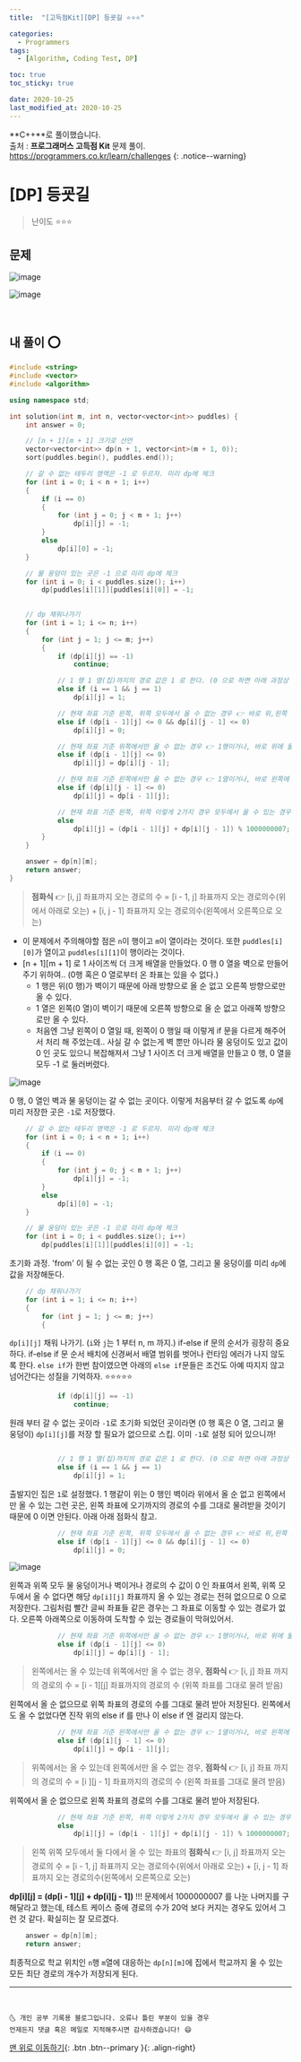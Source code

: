 ```yaml
---
title:  "[고득점Kit][DP] 등굣길 ⭐⭐⭐" 

categories:
  - Programmers
tags:
  - [Algorithm, Coding Test, DP]

toc: true
toc_sticky: true

date: 2020-10-25
last_modified_at: 2020-10-25
---
```

**C++**로 풀이했습니다.  
출처 : **프로그래머스 고득점 Kit** 문제 풀이. <https://programmers.co.kr/learn/challenges>
{: .notice--warning}

# [DP] 등굣길

> 난이도 ⭐⭐⭐

## 문제

![image](https://user-images.githubusercontent.com/42318591/97105315-29dfc580-16fd-11eb-8798-34a6ace3995c.png)

![image](https://user-images.githubusercontent.com/42318591/97105335-40861c80-16fd-11eb-9b15-af7d21950da9.png)


<br>

## 내 풀이 ⭕ 

```cpp
#include <string>
#include <vector>
#include <algorithm>

using namespace std;

int solution(int m, int n, vector<vector<int>> puddles) {
	int answer = 0;

	// [n + 1][m + 1] 크기로 선언
	vector<vector<int>> dp(n + 1, vector<int>(m + 1, 0));
	sort(puddles.begin(), puddles.end());

	// 갈 수 없는 테두리 영역은 -1 로 두르자. 미리 dp에 체크
	for (int i = 0; i < n + 1; i++)
	{
		if (i == 0)
		{
			for (int j = 0; j < m + 1; j++)
				dp[i][j] = -1;
		}
		else
			dp[i][0] = -1;
	}

	// 물 웅덩이 있는 곳은 -1 으로 미리 dp에 체크 
	for (int i = 0; i < puddles.size(); i++)
        dp[puddles[i][1]][puddles[i][0]] = -1;
		

	// dp 채워나가기 
	for (int i = 1; i <= n; i++)
	{
		for (int j = 1; j <= m; j++)
		{
			if (dp[i][j] == -1)
				continue;

			// 1 행 1 열(집)까지의 경로 값은 1 로 한다. (0 으로 하면 아래 과정상 계속 0 으로만 업데이트 된다.)
			else if (i == 1 && j == 1)
				dp[i][j] = 1;

			// 현재 좌표 기준 왼쪽, 위쪽 모두에서 올 수 없는 경우 👉 바로 위,왼쪽 모두에 물 웅덩이가 있거나(-1), 바로 위, 왼쪽 좌표까지 올수 있는 경로가 모두 0 이거나(0) 
			else if (dp[i - 1][j] <= 0 && dp[i][j - 1] <= 0)
				dp[i][j] = 0;

			// 현재 좌표 기준 위쪽에서만 올 수 없는 경우 👉 1행이거나, 바로 위에 물 웅덩이가 있거나(-1), 바로 위 좌표까지 올수 있는 경로가 0 이거나(0) 
			else if (dp[i - 1][j] <= 0)
				dp[i][j] = dp[i][j - 1];

			// 현재 좌표 기준 왼쪽에서만 올 수 없는 경우 👉 1열이거나, 바로 왼쪽에 물 웅덩이가 있거나(-1), 바로 왼쪽 좌표까지 올수 있는 경로가 0 이거나(0) 
			else if (dp[i][j - 1] <= 0)
				dp[i][j] = dp[i - 1][j];

			// 현재 좌표 기준 왼쪽, 위쪽 이렇게 2가지 경우 모두에서 올 수 있는 경우 
			else
				dp[i][j] = (dp[i - 1][j] + dp[i][j - 1]) % 1000000007;
		}
	}

	answer = dp[n][m];
	return answer;
}
```

> **점화식** 👉 [i, j] 좌표까지 오는 경로의 수 = [i - 1, j] 좌표까지 오는 경로의수(위에서 아래로 오는) + [i, j - 1] 좌표까지 오는 경로의수(왼쪽에서 오른쪽으로 오는)

- 이 문제에서 주의해야할 점은 `n`이 행이고 `m`이 열이라는 것이다. 또한 `puddles[i][0]`가 열이고 `puddles[i][1]`이 행이라는 것이다. 
- [n + 1][m + 1] 로 1 사이즈씩 더 크게 배열을 만들었다. 0 행 0 열을 벽으로 만들어 주기 위하여.. (0행 혹은 0 열로부터 온 좌표는 있을 수 없다.)
  - 1 행은 위(0 행)가 벽이기 때문에 아래 방향으로 올 순 없고 오른쪽 방향으로만 올 수 있다. 
  - 1 열은 왼쪽(0 열)이 벽이기 때문에 오른쪽 방향으로 올 순 없고 아래쪽 방향으로만 올 수 있다. 
  - 처음엔 그냥 왼쪽이 0 열일 때, 왼쪽이 0 행일 때 이렇게 if 문을 다르게 해주어서 처리 해 주었는데.. 사실 갈 수 없는게 벽 뿐만 아니라 물 웅덩이도 있고 값이 0 인 곳도 있으니 복잡해져서 그냥 1 사이즈 더 크게 배열을 만들고 0 행, 0 열을 모두 -1 로 둘러버렸다.


![image](https://user-images.githubusercontent.com/42318591/97106919-bdb68f00-1707-11eb-953f-469faff92426.png)

0 행, 0 열인 벽과 물 웅덩이는 갈 수 없는 곳이다. 이렇게 처음부터 갈 수 없도록 `dp`에 미리 저장한 곳은 `-1`로 저장했다.

```cpp
	// 갈 수 없는 테두리 영역은 -1 로 두르자. 미리 dp에 체크
	for (int i = 0; i < n + 1; i++)
	{
		if (i == 0)
		{
			for (int j = 0; j < m + 1; j++)
				dp[i][j] = -1;
		}
		else
			dp[i][0] = -1;
	}

	// 물 웅덩이 있는 곳은 -1 으로 미리 dp에 체크 
	for (int i = 0; i < puddles.size(); i++)
        dp[puddles[i][1]][puddles[i][0]] = -1;
```

초기화 과정. 'from' 이 될 수 없는 곳인 0 행 혹은 0 열, 그리고 물 웅덩이를 미리 `dp`에 값을 저장해둔다. 

```cpp
	// dp 채워나가기 
	for (int i = 1; i <= n; i++)
	{
		for (int j = 1; j <= m; j++)
		{
```

`dp[i][j]` 채워 나가기. (`i`와 `j`는 1 부터 n, m 까지.) if-else if 문의 순서가 굉장히 중요하다.  if-else if 문 순서 배치에 신경써서 배열 범위를 벗어나 런타임 에러가 나지 않도록 한다. `else if`가 한번 참이였으면 아래의 `else if`문들은 조건도 아예 따지지 않고 넘어간다는 성질을 기억하자. ⭐⭐⭐⭐⭐

```cpp
			if (dp[i][j] == -1)
				continue;
```

원래 부터 갈 수 없는 곳이라 `-1`로 초기화 되었던 곳이라면 (0 행 혹은 0 열, 그리고 물 웅덩이) `dp[i][j]`를 저장 할 필요가 없으므로 스킵. 이미 `-1`로 설정 되어 있으니까! 

```cpp

			// 1 행 1 열(집)까지의 경로 값은 1 로 한다. (0 으로 하면 아래 과정상 1 행 1 열이 계속 0 으로만 업데이트 된다.)
			else if (i == 1 && j == 1)
				dp[i][j] = 1;
```

출발지인 집은 `1`로 설정했다. 1 행같이 위는 0 행인 벽이라 위에서 올 순 없고 왼쪽에서만 올 수 있는 그런 곳은, 왼쪽 좌표에 오기까지의 경로의 수를 그대로 물려받을 것이기 때문에 0 이면 안된다. 아래 아래 점화식 참고.

```cpp
			// 현재 좌표 기준 왼쪽, 위쪽 모두에서 올 수 없는 경우 👉 바로 위,왼쪽 모두에 물 웅덩이가 있거나(-1), 바로 위, 왼쪽 좌표까지 올수 있는 경로가 모두 0 이거나(0) 
			else if (dp[i - 1][j] <= 0 && dp[i][j - 1] <= 0)
				dp[i][j] = 0;

```

![image](https://user-images.githubusercontent.com/42318591/97107183-8b0d9600-1709-11eb-8c67-457fb0b3e279.png)

왼쪽과 위쪽 모두 물 웅덩이거나 벽이거나 경로의 수 값이 0 인 좌표여서 왼쪽, 위쪽 모두에서 올 수 없다면 해당 `dp[i][j]` 좌표까지 올 수 있는 경로는 전혀 없으므로 0 으로 저장한다. 그림처럼 빨간 글씨 좌표들 같은 경우는 그 좌표로 이동할 수 있는 경로가 없다. 오른쪽 아래쪽으로 이동하여 도착할 수 있는 경로들이 막혀있어서.

```cpp
			// 현재 좌표 기준 위쪽에서만 올 수 없는 경우 👉 1행이거나, 바로 위에 물 웅덩이가 있거나(-1), 바로 위 좌표까지 올수 있는 경로가 0 이거나(0) 
			else if (dp[i - 1][j] <= 0)
				dp[i][j] = dp[i][j - 1];
```

> 왼쪽에서는 올 수 있는데 위쪽에서만 올 수 없는 경우, **점화식** 👉 [i, j] 좌표 까지의 경로의 수 = [i - 1][j] 좌표까지의 경로의 수  (위쪽 좌표를 그대로 물려 받음)

왼쪽에서 올 순 없으므로 위쪽 좌표의 경로의 수를 그대로 물려 받아 저장된다. 왼쪽에서도 올 수 없었다면 진작 위의 else if 를 만나 이 else if 엔 걸리지 않는다.


```cpp
			// 현재 좌표 기준 왼쪽에서만 올 수 없는 경우 👉 1열이거나, 바로 왼쪽에 물 웅덩이가 있거나(-1), 바로 왼쪽 좌표까지 올수 있는 경로가 0 이거나(0) 
			else if (dp[i][j - 1] <= 0)
				dp[i][j] = dp[i - 1][j];
```

> 위쪽에서는 올 수 있는데 왼쪽에서만 올 수 없는 경우, **점화식** 👉 [i, j] 좌표 까지의 경로의 수 = [i ][j - 1] 좌표까지의 경로의 수  (왼쪽 좌표를 그대로 물려 받음)

위쪽에서 올 순 없으므로 왼쪽 좌표의 경로의 수를 그대로 물려 받아 저장된다.

```cpp
			// 현재 좌표 기준 왼쪽, 위쪽 이렇게 2가지 경우 모두에서 올 수 있는 경우 
			else
				dp[i][j] = (dp[i - 1][j] + dp[i][j - 1]) % 1000000007;
```

> 왼쪽 위쪽 모두에서 둘 다에서 올 수 있는 좌표의 **점화식** 👉 [i, j] 좌표까지 오는 경로의 수 = [i - 1, j] 좌표까지 오는 경로의수(위에서 아래로 오는) + [i, j - 1] 좌표까지 오는 경로의수(왼쪽에서 오른쪽으로 오는)

**dp[i][j] = (dp[i - 1][j] + dp[i][j - 1])** !!! 문제에서 1000000007 를 나눈 나머지를 구해달라고 했는데, 테스트 케이스 중에 경로의 수가 20억 보다 커지는 경우도 있어서 그런 것 같다. 확실히는 잘 모르겠다.

```cpp
	answer = dp[n][m];
	return answer;
```

최종적으로 학교 위치인 `n`행 `m`열에 대응하는 `dp[n][m]`에 집에서 학교까지 올 수 있는 모든 최단 경로의 개수가 저장되게 된다. 

***
<br>

    🌜 개인 공부 기록용 블로그입니다. 오류나 틀린 부분이 있을 경우 
    언제든지 댓글 혹은 메일로 지적해주시면 감사하겠습니다! 😄

[맨 위로 이동하기](#){: .btn .btn--primary }{: .align-right}